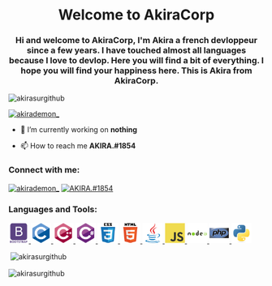 <h1 align="center">Welcome to AkiraCorp</h1>
<h3 align="center">Hi and welcome to AkiraCorp, I'm Akira a french devloppeur since a few years. I have touched almost all languages because I love to devlop. Here you will find a bit of everything. I hope you will find your happiness here. This is Akira from AkiraCorp.</h3>

<p align="left"> <img src="https://komarev.com/ghpvc/?username=akirasurgithub&label=Profile%20views&color=0e75b6&style=flat" alt="akirasurgithub" /> </p>

<p align="left"> <a href="https://twitter.com/akirademon_" target="blank"><img src="https://img.shields.io/twitter/follow/akirademon_?logo=twitter&style=for-the-badge" alt="akirademon_" /></a> </p>

- 🔭 I’m currently working on **nothing**

- 📫 How to reach me **AKIRA.#1854**

<h3 align="left">Connect with me:</h3>
<p align="left">
<a href="https://twitter.com/akirademon_" target="blank"><img align="center" src="https://raw.githubusercontent.com/rahuldkjain/github-profile-readme-generator/master/src/images/icons/Social/twitter.svg" alt="akirademon_" height="30" width="40" /></a>
<a href="https://discord.gg/AKIRA.#1854" target="blank"><img align="center" src="https://raw.githubusercontent.com/rahuldkjain/github-profile-readme-generator/master/src/images/icons/Social/discord.svg" alt="AKIRA.#1854" height="30" width="40" /></a>
</p>

<h3 align="left">Languages and Tools:</h3>
<p align="left"> <a href="https://getbootstrap.com" target="_blank"> <img src="https://raw.githubusercontent.com/devicons/devicon/master/icons/bootstrap/bootstrap-plain-wordmark.svg" alt="bootstrap" width="40" height="40"/> </a> <a href="https://www.cprogramming.com/" target="_blank"> <img src="https://raw.githubusercontent.com/devicons/devicon/master/icons/c/c-original.svg" alt="c" width="40" height="40"/> </a> <a href="https://www.w3schools.com/cpp/" target="_blank"> <img src="https://raw.githubusercontent.com/devicons/devicon/master/icons/cplusplus/cplusplus-original.svg" alt="cplusplus" width="40" height="40"/> </a> <a href="https://www.w3schools.com/cs/" target="_blank"> <img src="https://raw.githubusercontent.com/devicons/devicon/master/icons/csharp/csharp-original.svg" alt="csharp" width="40" height="40"/> </a> <a href="https://www.w3schools.com/css/" target="_blank"> <img src="https://raw.githubusercontent.com/devicons/devicon/master/icons/css3/css3-original-wordmark.svg" alt="css3" width="40" height="40"/> </a> <a href="https://www.w3.org/html/" target="_blank"> <img src="https://raw.githubusercontent.com/devicons/devicon/master/icons/html5/html5-original-wordmark.svg" alt="html5" width="40" height="40"/> </a> <a href="https://www.java.com" target="_blank"> <img src="https://raw.githubusercontent.com/devicons/devicon/master/icons/java/java-original.svg" alt="java" width="40" height="40"/> </a> <a href="https://developer.mozilla.org/en-US/docs/Web/JavaScript" target="_blank"> <img src="https://raw.githubusercontent.com/devicons/devicon/master/icons/javascript/javascript-original.svg" alt="javascript" width="40" height="40"/> </a> <a href="https://nodejs.org" target="_blank"> <img src="https://raw.githubusercontent.com/devicons/devicon/master/icons/nodejs/nodejs-original-wordmark.svg" alt="nodejs" width="40" height="40"/> </a> <a href="https://www.php.net" target="_blank"> <img src="https://raw.githubusercontent.com/devicons/devicon/master/icons/php/php-original.svg" alt="php" width="40" height="40"/> </a> <a href="https://www.python.org" target="_blank"> <img src="https://raw.githubusercontent.com/devicons/devicon/master/icons/python/python-original.svg" alt="python" width="40" height="40"/> </a> </p>

<p>&nbsp;<img align="center" src="https://github-readme-stats.vercel.app/api?username=akirasurgithub&show_icons=true&locale=en" alt="akirasurgithub" /></p>

<p><img align="center" src="https://github-readme-streak-stats.herokuapp.com/?user=akirasurgithub&" alt="akirasurgithub" /></p>
